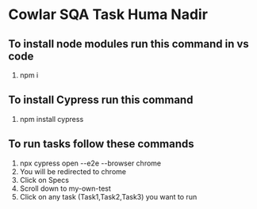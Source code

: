 # Cowlar SQA Task Huma Nadir
## To install node modules run this command in vs code
1. npm i
## To install Cypress run this command 
1. npm install cypress 
## To run tasks follow these commands
1. npx cypress open --e2e --browser chrome
2. You will be redirected to chrome
3. Click on Specs
4. Scroll down to my-own-test 
5. Click on any task (Task1,Task2,Task3) you want to run

